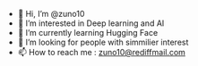 - 👋 Hi, I’m @zuno10
- 👀 I’m interested in Deep learning and AI
- 🌱 I’m currently learning Hugging Face
- 💞️ I’m looking for people with simmilier interest
- 📫 How to reach me : zuno10@rediffmail.com

<!---
zuno10/zuno10 is a ✨ special ✨ repository because its `README.md` (this file) appears on your GitHub profile.
You can click the Preview link to take a look at your changes.
--->
